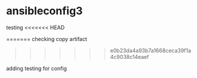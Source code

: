 # ansibleconfig3

testing
<<<<<<< HEAD

=======
checking copy artifact
>>>>>>> e0b23da4a93b7a1668ceca39f1a4c9038c14eaef

adding testing for config